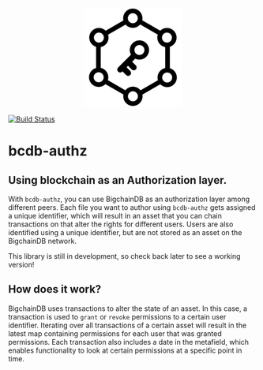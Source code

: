 <p align="center">
    <img src="./resources/img/logo-small.png">
</p>

[![Build Status](https://travis-ci.org/artusvranken/bcdb-authz.svg?branch=master)](https://travis-ci.org/artusvranken/bcdb-authz)

# bcdb-authz
## Using blockchain as an Authorization layer.

With `bcdb-authz`, you can use BigchainDB as an authorization layer among different peers. Each file  you want to author using `bcdb-authz` gets assigned a unique identifier, which will result in an asset that you can chain transactions on that alter the rights for different users. Users are also identified using a unique identifier, but are not stored as an asset on the BigchainDB network.  
  
This library is still in development, so check back later to see a working version!  

## How does it work?

BigchainDB uses transactions to alter the state of an asset. In this case, a transaction is used to `grant` or `revoke` permissions to a certain user identifier. Iterating over all transactions of a certain asset will result in the latest map containing permissions for each user that was granted permissions. Each transaction also includes a date in the metafield, which enables functionality to look at certain permissions at a specific point in time.
